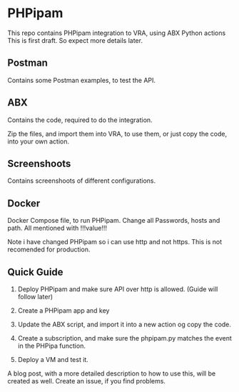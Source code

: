 # PHPipam
This repo contains PHPipam integration to VRA, using ABX Python actions
This is first draft. So expect more details later. 

## Postman 
Contains some Postman examples, to test the API.

## ABX 
Contains the code, required to do the integration.

Zip the files, and import them into VRA, to use them, or just copy the code, into your own action.

## Screenshoots 
Contains screenshoots of different configurations.

## Docker
Docker Compose file, to run PHPipam.
Change all Passwords, hosts and path. All mentioned with !!!value!!!

Note i have changed PHPipam so i can use http and not https. 
This is not recomended for production.

## Quick Guide

1. Deploy PHPipam and make sure API over http is allowed. (Guide will follow later)

2. Create a PHPipam app and key

3. Update the ABX script, and import it into a new action og copy the code.

4. Create a subscription, and make sure the phpipam.py matches the event in the PHPipa function.

5. Deploy a VM and test it. 


A blog post, with a more detailed description to how to use this, will be created as well. 
Create an issue, if you find problems. 
